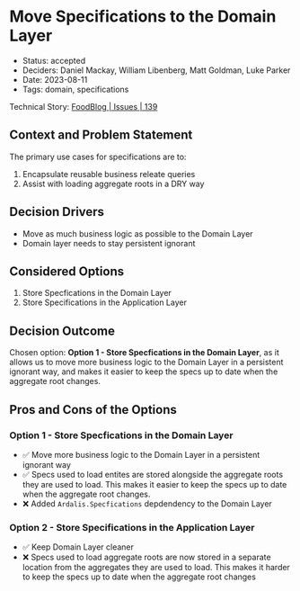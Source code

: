 # Move Specifications to the Domain Layer

- Status: accepted
- Deciders: Daniel Mackay, William Libenberg, Matt Goldman, Luke Parker
- Date: 2023-08-11
- Tags: domain, specifications

Technical Story: [FoodBlog | Issues | 139](https://github.com/SSWConsulting/FoodBlog/issues/139)

## Context and Problem Statement

The primary use cases for specifications are to:

1. Encapsulate reusable business releate queries
2. Assist with loading aggregate roots in a DRY way

## Decision Drivers

- Move as much business logic as possible to the Domain Layer
- Domain layer needs to stay persistent ignorant

## Considered Options

1. Store Specfications in the Domain Layer
2. Store Specifications in the Application Layer

## Decision Outcome

Chosen option: **Option 1 - Store Specfications in the Domain Layer**, as it allows us to move more business logic to the Domain Layer in a persistent ignorant way, and makes it easier to keep the specs up to date when the aggregate root changes.

## Pros and Cons of the Options

### Option 1 - Store Specfications in the Domain Layer

- ✅ Move more business logic to the Domain Layer in a persistent ignorant way
- ✅ Specs used to load entites are stored alongside the aggregate roots they are used to load.  This makes it easier to keep the specs up to date when the aggregate root changes.
- ❌ Added `Ardalis.Specfications` depdendency to the Domain Layer

### Option 2 - Store Specifications in the Application Layer

- ✅ Keep Domain Layer cleaner
- ❌ Specs used to load aggregate roots are now stored in a separate location from the aggregates they are used to load.  This makes it harder to keep the specs up to date when the aggregate root changes 
